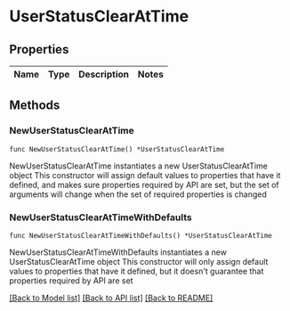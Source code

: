 # UserStatusClearAtTime

## Properties

Name | Type | Description | Notes
------------ | ------------- | ------------- | -------------

## Methods

### NewUserStatusClearAtTime

`func NewUserStatusClearAtTime() *UserStatusClearAtTime`

NewUserStatusClearAtTime instantiates a new UserStatusClearAtTime object
This constructor will assign default values to properties that have it defined,
and makes sure properties required by API are set, but the set of arguments
will change when the set of required properties is changed

### NewUserStatusClearAtTimeWithDefaults

`func NewUserStatusClearAtTimeWithDefaults() *UserStatusClearAtTime`

NewUserStatusClearAtTimeWithDefaults instantiates a new UserStatusClearAtTime object
This constructor will only assign default values to properties that have it defined,
but it doesn't guarantee that properties required by API are set


[[Back to Model list]](../README.md#documentation-for-models) [[Back to API list]](../README.md#documentation-for-api-endpoints) [[Back to README]](../README.md)


